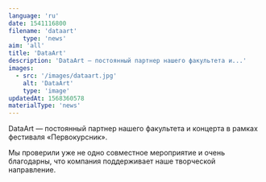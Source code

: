 ```yaml
---
language: 'ru'
date: 1541116800
filename: 'dataart'
    type: 'news'
aim: 'all'
title: 'DataArt'
description: 'DataArt — постоянный партнер нашего факультета и...'
images:
  - src: '/images/dataart.jpg'
    alt: 'DataArt'
    type: 'image'
updatedAt: 1568360578
materialType: 'news'
---
```

DataArt — постоянный партнер нашего факультета и концерта в рамках фестиваля «Первокурсник».

Мы проверили уже не одно совместное мероприятие и очень благодарны, что компания поддерживает наше творческой направление.
